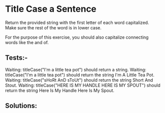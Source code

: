 # Title Case a Sentence

Return the provided string with the first letter of each word capitalized. Make sure the rest of the word is in lower case.

For the purpose of this exercise, you should also capitalize connecting words like the and of.

## Tests:-

Waiting: titleCase("I'm a little tea pot") should return a string.
Waiting: titleCase("I'm a little tea pot") should return the string I'm A Little Tea Pot.
Waiting: titleCase("sHoRt AnD sToUt") should return the string Short And Stout.
Waiting: titleCase("HERE IS MY HANDLE HERE IS MY SPOUT") should return the string Here Is My Handle Here Is My Spout.

## Solutions:
